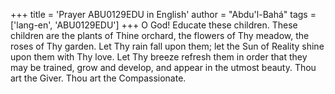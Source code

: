 +++
title = 'Prayer ABU0129EDU in English'
author = "Abdu'l-Bahá"
tags = ['lang-en', 'ABU0129EDU']
+++
O God!  Educate these children.  These children are the plants of Thine orchard, the flowers of Thy meadow, the roses of Thy garden. Let Thy rain fall upon them; let the Sun of Reality shine upon them with Thy love.  Let Thy breeze refresh them in order that they may be trained, grow and develop, and appear in the utmost beauty.  Thou art the Giver.  Thou art the Compassionate.

